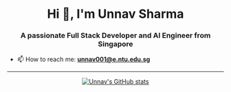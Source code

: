 <h1 align="center">Hi 👋, I'm Unnav Sharma</h1>
<h3 align="center">A passionate Full Stack Developer and AI Engineer from Singapore</h3>

- 📫 How to reach me: **unnav001@e.ntu.edu.sg**

---

<p align="center">
  <a href="https://github.com/unnav26">
    <img src="https://github-readme-stats.vercel.app/api?username=unnav26&show_icons=true&theme=radical" alt="Unnav's GitHub stats" />
  </a>
</p>
